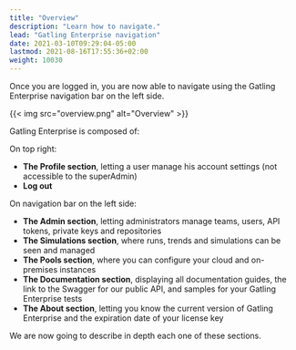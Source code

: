 ```yaml
---
title: "Overview"
description: "Learn how to navigate."
lead: "Gatling Enterprise navigation"
date: 2021-03-10T09:29:04-05:00
lastmod: 2021-08-16T17:55:36+02:00
weight: 10030
---
```


Once you are logged in, you are now able to navigate using the Gatling Enterprise navigation bar on the left side.

{{< img src="overview.png" alt="Overview" >}}

Gatling Enterprise is composed of:

On top right:
- **The Profile section**, letting a user manage his account settings (not accessible to the superAdmin)
- **Log out**

On navigation bar on the left side:
- **The Admin section**, letting administrators manage teams, users, API tokens, private keys and repositories
- **The Simulations section**, where runs, trends and simulations can be seen and managed
- **The Pools section**, where you can configure your cloud and on-premises instances
- **The Documentation section**, displaying all documentation guides, the link to the Swagger for our public API, and samples for your Gatling Enterprise tests
- **The About section**, letting you know the current version of Gatling Enterprise and the expiration date of your license key

We are now going to describe in depth each one of these sections.
